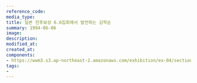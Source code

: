 ```yaml
---
reference_code:
media_type:
title: 일본 전후보상 6.6집회에서 발언하는 김학순
summary: 1994-06-06
image:
description:
modified_at:
created_at:
components:
- https://wwm3.s3.ap-northeast-2.amazonaws.com/exhibition/ex-04/section-02/17_전후보상+6.6집회에서+발언하는+김학순.JPG
tags:
-
---
```


